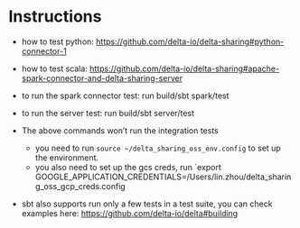 # Instructions

- how to test python: https://github.com/delta-io/delta-sharing#python-connector-1
- how to test scala: https://github.com/delta-io/delta-sharing#apache-spark-connector-and-delta-sharing-server
- to run the spark connector test: run build/sbt spark/test
- to run the server test: run build/sbt server/test

- The above commands won’t run the integration tests
  - you need to run `source ~/delta_sharing_oss_env.config` to set up the environment.
  - you also need to set up the gcs creds, run `export GOOGLE_APPLICATION_CREDENTIALS=/Users/lin.zhou/delta_sharing_oss_gcp_creds.config

- sbt also supports run only a few tests in a test suite, you can check examples here: https://github.com/delta-io/delta#building
